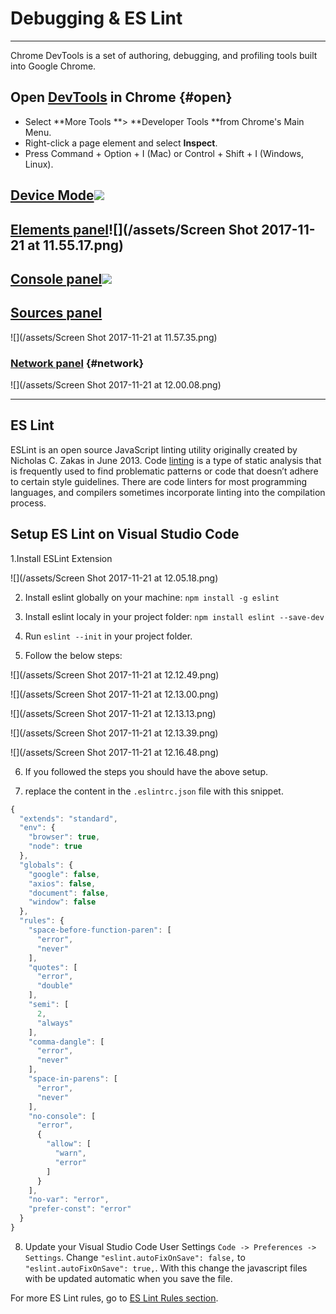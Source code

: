 # Debugging & ES Lint

---

Chrome DevTools is a set of authoring, debugging, and profiling tools built into Google Chrome.

## Open [DevTools](https://developers.google.com/web/tools/chrome-devtools/) in Chrome {#open}

* Select **More Tools **&gt; **Developer Tools **from Chrome's Main Menu.
* Right-click a page element and select **Inspect**.
* Press Command + Option + I \(Mac\) or Control + Shift + I \(Windows, Linux\).

## [Device Mode](https://developers.google.com/web/tools/chrome-devtools/device-mode/)![](https://developers.google.com/web/tools/chrome-devtools/device-mode/imgs/device-mode-initial-view.png)

## [Elements panel](https://developers.google.com/web/tools/chrome-devtools/css/)![](/assets/Screen Shot 2017-11-21 at 11.55.17.png)

## [Console panel](https://developers.google.com/web/tools/chrome-devtools/console/)![](https://developers.google.com/web/tools/chrome-devtools/console/images/console-panel.png)

## [Sources panel](https://developers.google.com/web/tools/chrome-devtools/javascript)

![](/assets/Screen Shot 2017-11-21 at 11.57.35.png)

### [Network panel](https://developers.google.com/web/tools/chrome-devtools/network-performance/) {#network}

![](/assets/Screen Shot 2017-11-21 at 12.00.08.png)

---

## ES Lint

ESLint is an open source JavaScript linting utility originally created by Nicholas C. Zakas in June 2013. Code [linting](http://en.wikipedia.org/wiki/Lint_%28software%29) is a type of static analysis that is frequently used to find problematic patterns or code that doesn’t adhere to certain style guidelines. There are code linters for most programming languages, and compilers sometimes incorporate linting into the compilation process.

## Setup ES Lint on Visual Studio Code

1.Install ESLint Extension

![](/assets/Screen Shot 2017-11-21 at 12.05.18.png)

2. Install eslint globally on your machine: `npm install -g eslint`

3. Install eslint localy in your project folder: `npm install eslint --save-dev`

4. Run `eslint --init` in your project folder.

5. Follow the below steps:

![](/assets/Screen Shot 2017-11-21 at 12.12.49.png)

![](/assets/Screen Shot 2017-11-21 at 12.13.00.png)

![](/assets/Screen Shot 2017-11-21 at 12.13.13.png)

![](/assets/Screen Shot 2017-11-21 at 12.13.39.png)

![](/assets/Screen Shot 2017-11-21 at 12.16.48.png)

6. If you followed the steps you should have the above setup.

7. replace the content in the `.eslintrc.json` file with this snippet.

```js
{
  "extends": "standard",
  "env": {
    "browser": true,
    "node": true
  },
  "globals": {
    "google": false,
    "axios": false,
    "document": false,
    "window": false
  },
  "rules": {
    "space-before-function-paren": [
      "error",
      "never"
    ],
    "quotes": [
      "error",
      "double"
    ],
    "semi": [
      2,
      "always"
    ],
    "comma-dangle": [
      "error",
      "never"
    ],
    "space-in-parens": [
      "error",
      "never"
    ],
    "no-console": [
      "error",
      {
        "allow": [
          "warn",
          "error"
        ]
      }
    ],
    "no-var": "error",
    "prefer-const": "error"
  }
}
```

8. Update your Visual Studio Code User Settings `Code -> Preferences -> Settings`. Change `"eslint.autoFixOnSave": false,` to `"eslint.autoFixOnSave": true,`. With this change the javascript files with be updated automatic when you save the file.

For more ES Lint rules, go to [ES Lint Rules section](https://eslint.org/docs/rules/).

